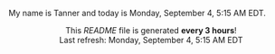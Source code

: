 My name is Tanner and today is Monday, September 4, 5:15 AM EDT.

<p align="center">This <i>README</i> file is generated <b>every 3 hours</b>!</br>Last refresh: Monday, September 4, 5:15 AM EDT<br /></p>
